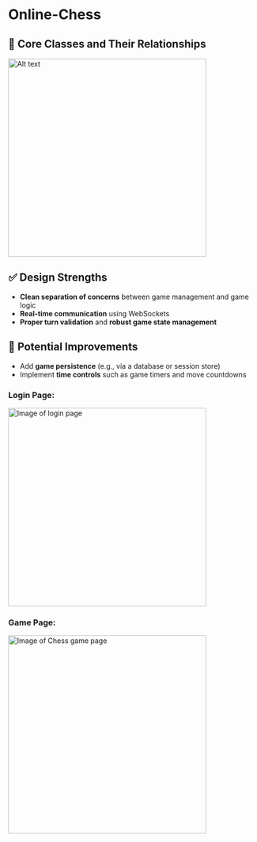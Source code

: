 # Online-Chess

## 🧩 Core Classes and Their Relationships

<img src="low_level_design.png" alt="Alt text" width="400"/>

## ✅ Design Strengths

- **Clean separation of concerns** between game management and game logic  
- **Real-time communication** using WebSockets  
- **Proper turn validation** and **robust game state management**

## 🚀 Potential Improvements

- Add **game persistence** (e.g., via a database or session store)  
- Implement **time controls** such as game timers and move countdowns

### Login Page:

<img src="chess_login_page.png" alt="Image of login page" width="400"/>


### Game Page:

<img src="chess_game.png" alt="Image of Chess game page" width="400"/>



